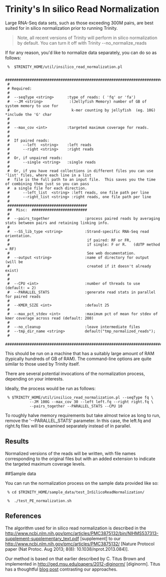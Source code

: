 # Trinity's In silico Read Normalization 


Large RNA-Seq data sets, such as those exceeding 300M pairs, are best suited for in silico normalization prior to running Trinity.

>Note, all recent versions of Trinity will perform in silico normalization by default.  You can turn it off with Trinity --no_normalize_reads

If for any reason, you'd like to normalize data separately, you can do so as follows:

     %  $TRINITY_HOME/util/insilico_read_normalization.pl 

     ###############################################################################
     #
     # Required:
     #
     #  --seqType <string>      :type of reads: ( 'fq' or 'fa')
     #  --JM <string>            :(Jellyfish Memory) number of GB of system memory to use for 
     #                            k-mer counting by jellyfish  (eg. 10G) *include the 'G' char
     #                     
     #
     #  --max_cov <int>         :targeted maximum coverage for reads.
     #
     #
     #  If paired reads:
     #      --left  <string>    :left reads
     #      --right <string>    :right reads
     #
     #  Or, if unpaired reads:
     #      --single <string>   :single reads
     #
     #  Or, if you have read collections in different files you can use 'list' files, where each line in a list
     #  file is the full path to an input file.  This saves you the time of combining them just so you can pass
     #  a single file for each direction.
     #      --left_list  <string> :left reads, one file path per line
     #      --right_list <string> :right reads, one file path per line
     #
     ####################################
     ##  Misc:  #########################
     #
     #  --pairs_together                :process paired reads by averaging stats between pairs and retaining linking info.
     #
     #  --SS_lib_type <string>          :Strand-specific RNA-Seq read orientation.
     #                                   if paired: RF or FR,
     #                                   if single: F or R.   (dUTP method = RF)
     #                                   See web documentation.
     #  --output <string>               :name of directory for output (will be
     #                                   created if it doesn't already exist)
     #                                    
     #
     #  --CPU <int>                     :number of threads to use (default: = 2)
     #  --PARALLEL_STATS                :generate read stats in parallel for paired reads
     #
     #  --KMER_SIZE <int>               :default 25
     #
     #  --max_pct_stdev <int>           :maximum pct of mean for stdev of kmer coverage across read (default: 200)
     #
     #  --no_cleanup                    :leave intermediate files                      
     #  --tmp_dir_name <string>         default("tmp_normalized_reads");
     #
     ###############################################################################



This should be run on a machine that has a suitably large amount of RAM (typically hundreds of GB of RAM). 
The command-line options are quite similar to those used by Trinity itself.

There are several potential invocations of the normalization process, depending on your interests.  

Ideally, the process would be run as follows:

     % $TRINITY_HOME/util/insilico_read_normalization.pl --seqType fq \
               --JM 100G --max_cov 30 --left left.fq --right right.fq \
               --pairs_together --PARALLEL_STATS --CPU 10 

To roughly halve memory requirements but take almost twice as long to run, remove the '--PARALLEL_STATS' parameter.  In this case, the left.fq and right.fq files will be examined separately instead of in parallel.

## Results 

Normalized versions of the reads will be written, with file names corresponding to the original files but with an added extension to indicate the targeted maximum coverage levels.

##Sample data

You can run the normalization process on the sample data provided like so:

     % cd $TRINITY_HOME/sample_data/test_InSilicoReadNormalization/

     %  ./test_PE_normalization.sh

## References

The algorithm used for in silico read normalization is described in the http://www.ncbi.nlm.nih.gov/pmc/articles/PMC3875132/bin/NIHMS537313-supplement-supplementary_text.pdf [supplement] to our http://www.ncbi.nlm.nih.gov/pmc/articles/PMC3875132/ [Nature Protocol paper (Nat Protoc. Aug 2013; 8(8): 10.1038/nprot.2013.084)].

Our method is based on that earlier described by C. Titus Brown and implemented in http://ged.msu.edu/papers/2012-diginorm/ [diginorm].  Titus has a thoughtful [blog post](http://ivory.idyll.org/blog/trinity-in-silico-normalize.html) contrasting our approaches.
